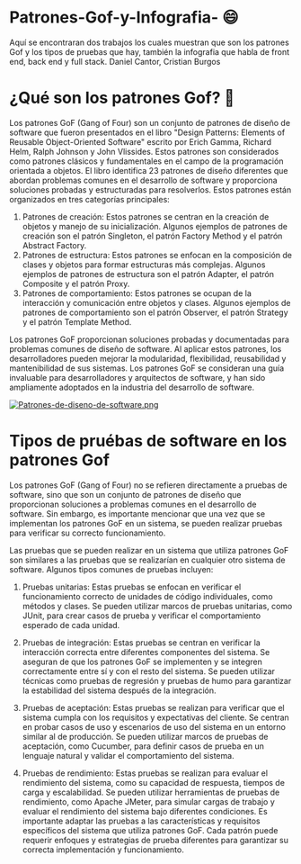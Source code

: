 # Patrones-Gof-y-Infografia- 😄
Aquí se encontraran dos trabajos los cuales muestran que son los patrones Gof y los tipos de pruebas que hay, también la infografia que habla de front end, back end y full stack. Daniel Cantor, Cristian Burgos

# ¿Qué son los patrones Gof? 🤔

Los patrones GoF (Gang of Four) son un conjunto de patrones de diseño de software que fueron presentados en el libro "Design Patterns: Elements of Reusable Object-Oriented Software" escrito por Erich Gamma, Richard Helm, Ralph Johnson y John Vlissides. Estos patrones son considerados como patrones clásicos y fundamentales en el campo de la programación orientada a objetos.
El libro identifica 23 patrones de diseño diferentes que abordan problemas comunes en el desarrollo de software y proporciona soluciones probadas y estructuradas para resolverlos. Estos patrones están organizados en tres categorías principales: 

1. Patrones de creación: Estos patrones se centran en la creación de objetos y manejo de su inicialización. Algunos ejemplos de patrones de creación son el patrón Singleton, el patrón Factory Method y el patrón Abstract Factory.
2. Patrones de estructura: Estos patrones se enfocan en la composición de clases y objetos para formar estructuras más complejas. Algunos ejemplos de patrones de estructura son el patrón Adapter, el patrón Composite y el patrón Proxy.
3. Patrones de comportamiento: Estos patrones se ocupan de la interacción y comunicación entre objetos y clases. Algunos ejemplos de patrones de comportamiento son el patrón Observer, el patrón Strategy y el patrón Template Method.

Los patrones GoF proporcionan soluciones probadas y documentadas para problemas comunes de diseño de software. Al aplicar estos patrones, los desarrolladores pueden mejorar la modularidad, flexibilidad, reusabilidad y mantenibilidad de sus sistemas. Los patrones GoF se consideran una guía invaluable para desarrolladores y arquitectos de software, y han sido ampliamente adoptados en la industria del desarrollo de software.

[![Patrones-de-diseno-de-software.png](https://i.postimg.cc/N0kbmZ7H/Patrones-de-diseno-de-software.png)](https://postimg.cc/7CbgysRH)

# Tipos de pruébas de software en los patrones Gof

Los patrones GoF (Gang of Four) no se refieren directamente a pruebas de software, sino que son un conjunto de patrones de diseño que proporcionan soluciones a problemas comunes en el desarrollo de software. Sin embargo, es importante mencionar que una vez que se implementan los patrones GoF en un sistema, se pueden realizar pruebas para verificar su correcto funcionamiento.

Las pruebas que se pueden realizar en un sistema que utiliza patrones GoF son similares a las pruebas que se realizarían en cualquier otro sistema de software. Algunos tipos comunes de pruebas incluyen:

1.	Pruebas unitarias: Estas pruebas se enfocan en verificar el funcionamiento correcto de unidades de código individuales, como métodos y clases. Se pueden utilizar marcos de pruebas unitarias, como JUnit, para crear casos de prueba y verificar el comportamiento esperado de cada unidad.


2.	Pruebas de integración: Estas pruebas se centran en verificar la interacción correcta entre diferentes componentes del sistema. Se aseguran de que los patrones GoF se implementen y se integren correctamente entre sí y con el resto del sistema. Se pueden utilizar técnicas como pruebas de regresión y pruebas de humo para garantizar la estabilidad del sistema después de la integración.

3.	Pruebas de aceptación: Estas pruebas se realizan para verificar que el sistema cumpla con los requisitos y expectativas del cliente. Se centran en probar casos de uso y escenarios de uso del sistema en un entorno similar al de producción. Se pueden utilizar marcos de pruebas de aceptación, como Cucumber, para definir casos de prueba en un lenguaje natural y validar el comportamiento del sistema.


4.	Pruebas de rendimiento: Estas pruebas se realizan para evaluar el rendimiento del sistema, como su capacidad de respuesta, tiempos de carga y escalabilidad. Se pueden utilizar herramientas de pruebas de rendimiento, como Apache JMeter, para simular cargas de trabajo y evaluar el rendimiento del sistema bajo diferentes condiciones.
Es importante adaptar las pruebas a las características y requisitos específicos del sistema que utiliza patrones GoF. Cada patrón puede requerir enfoques y estrategias de prueba diferentes para garantizar su correcta implementación y funcionamiento.
